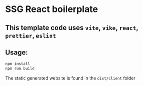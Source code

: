 # SSG React boilerplate

## This template code uses `vite`, `vike`, `react`, `prettier`, `eslint`

## Usage:

```bash
npm install
npm run build
```

The static generated website is found in the `dist/client` folder
